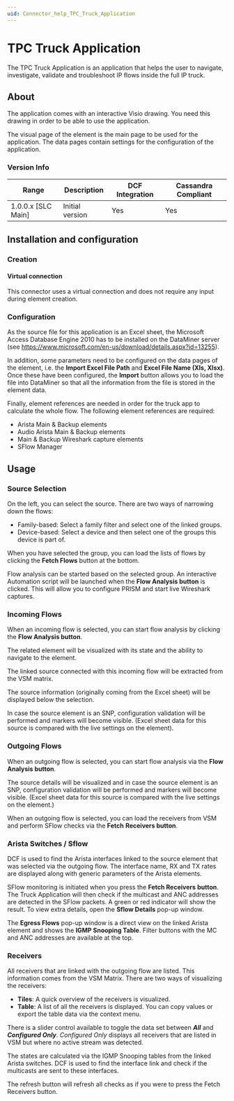 ```yaml
---
uid: Connector_help_TPC_Truck_Application
---
```


# TPC Truck Application

The TPC Truck Application is an application that helps the user to navigate, investigate, validate and troubleshoot IP flows inside the full IP truck.

## About

The application comes with an interactive Visio drawing. You need this drawing in order to be able to use the application.

The visual page of the element is the main page to be used for the application. The data pages contain settings for the configuration of the application.

### Version Info

| Range | Description | DCF Integration | Cassandra Compliant |
|----------------------|-----------------|---------------------|-------------------------|
| 1.0.0.x \[SLC Main\] | Initial version | Yes                 | Yes                     |

## Installation and configuration

### Creation

#### Virtual connection

This connector uses a virtual connection and does not require any input during element creation.

### Configuration

As the source file for this application is an Excel sheet, the Microsoft Access Database Engine 2010 has to be installed on the DataMiner server (see <https://www.microsoft.com/en-us/download/details.aspx?id=13255>).

In addition, some parameters need to be configured on the data pages of the element, i.e. the **Import Excel File Path** and **Excel File Name (Xls, Xlsx)**. Once these have been configured, the **Import** button allows you to load the file into DataMiner so that all the information from the file is stored in the element data.

Finally, element references are needed in order for the truck app to calculate the whole flow. The following element references are required:

- Arista Main & Backup elements
- Audio Arista Main & Backup elements
- Main & Backup Wireshark capture elements
- SFlow Manager

## Usage

### Source Selection

On the left, you can select the source. There are two ways of narrowing down the flows:

- Family-based: Select a family filter and select one of the linked groups.
- Device-based: Select a device and then select one of the groups this device is part of.

When you have selected the group, you can load the lists of flows by clicking the **Fetch Flows** button at the bottom.

Flow analysis can be started based on the selected group. An interactive Automation script will be launched when the **Flow Analysis button** is clicked. This will allow you to configure PRISM and start live Wireshark captures.

### Incoming Flows

When an incoming flow is selected, you can start flow analysis by clicking the **Flow Analysis button**.

The related element will be visualized with its state and the ability to navigate to the element.

The linked source connected with this incoming flow will be extracted from the VSM matrix.

The source information (originally coming from the Excel sheet) will be displayed below the selection.

In case the source element is an SNP, configuration validation will be performed and markers will become visible. (Excel sheet data for this source is compared with the live settings on the element).

### Outgoing Flows

When an outgoing flow is selected, you can start flow analysis via the **Flow Analysis button**.

The source details will be visualized and in case the source element is an SNP, configuration validation will be performed and markers will become visible. (Excel sheet data for this source is compared with the live settings on the element.)

When an outgoing flow is selected, you can load the receivers from VSM and perform SFlow checks via the **Fetch** **Receivers button**.

### Arista Switches / Sflow

DCF is used to find the Arista interfaces linked to the source element that was selected via the outgoing flow. The interface name, RX and TX rates are displayed along with generic parameters of the Arista elements.

SFlow monitoring is initiated when you press the **Fetch Receivers** **button**. The Truck Application will then check if the multicast and ANC addresses are detected in the SFlow packets.
A green or red indicator will show the result. To view extra details, open the **Sflow Details** pop-up window.

The **Egress Flows** pop-up window is a direct view on the linked Arista element and shows the **IGMP Snooping Table**. Filter buttons with the MC and ANC addresses are available at the top.

### Receivers

All receivers that are linked with the outgoing flow are listed. This information comes from the VSM Matrix. There are two ways of visualizing the receivers:

- **Tiles**: A quick overview of the receivers is visualized.
- **Table**: A list of all the receivers is displayed. You can copy values or export the table data via the context menu.

There is a slider control available to toggle the data set between ***All*** and ***Configured Only***. *Configured Only* displays all receivers that are listed in VSM but where no active stream was detected.

The states are calculated via the IGMP Snooping tables from the linked Arista switches. DCF is used to find the interface link and check if the multicasts are sent to these interfaces.

The refresh button will refresh all checks as if you were to press the Fetch Receivers button.
